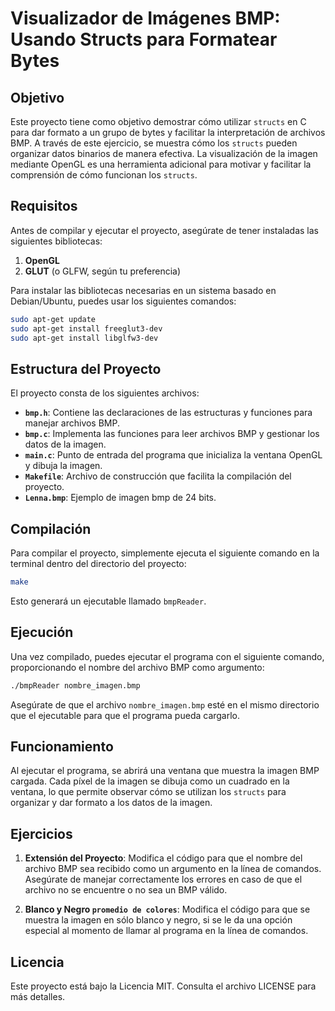 # Visualizador de Imágenes BMP: Usando Structs para Formatear Bytes

## Objetivo

Este proyecto tiene como objetivo demostrar cómo utilizar `structs` en C para dar formato a un grupo de bytes y facilitar la interpretación de archivos BMP. A través de este ejercicio, se muestra cómo los `structs` pueden organizar datos binarios de manera efectiva. La visualización de la imagen mediante OpenGL es una herramienta adicional para motivar y facilitar la comprensión de cómo funcionan los `structs`.

## Requisitos

Antes de compilar y ejecutar el proyecto, asegúrate de tener instaladas las siguientes bibliotecas:

1. **OpenGL**
2. **GLUT** (o GLFW, según tu preferencia)

Para instalar las bibliotecas necesarias en un sistema basado en Debian/Ubuntu, puedes usar los siguientes comandos:

```bash
sudo apt-get update
sudo apt-get install freeglut3-dev
sudo apt-get install libglfw3-dev
```

## Estructura del Proyecto

El proyecto consta de los siguientes archivos:

- **`bmp.h`**: Contiene las declaraciones de las estructuras y funciones para manejar archivos BMP.
- **`bmp.c`**: Implementa las funciones para leer archivos BMP y gestionar los datos de la imagen.
- **`main.c`**: Punto de entrada del programa que inicializa la ventana OpenGL y dibuja la imagen.
- **`Makefile`**: Archivo de construcción que facilita la compilación del proyecto.
- **`Lenna.bmp`**: Ejemplo de imagen bmp de 24 bits.

## Compilación

Para compilar el proyecto, simplemente ejecuta el siguiente comando en la terminal dentro del directorio del proyecto:

```bash
make
```

Esto generará un ejecutable llamado `bmpReader`.

## Ejecución

Una vez compilado, puedes ejecutar el programa con el siguiente comando, proporcionando el nombre del archivo BMP como argumento:

```bash
./bmpReader nombre_imagen.bmp
```

Asegúrate de que el archivo `nombre_imagen.bmp` esté en el mismo directorio que el ejecutable para que el programa pueda cargarlo.

## Funcionamiento

Al ejecutar el programa, se abrirá una ventana que muestra la imagen BMP cargada. Cada píxel de la imagen se dibuja como un cuadrado en la ventana, lo que permite observar cómo se utilizan los `structs` para organizar y dar formato a los datos de la imagen.

## Ejercicios

1. **Extensión del Proyecto**: Modifica el código para que el nombre del archivo BMP sea recibido como un argumento en la línea de comandos. Asegúrate de manejar correctamente los errores en caso de que el archivo no se encuentre o no sea un BMP válido.
   
2. **Blanco y Negro `promedio de colores`**: Modifica el código para que se muestra la imagen en sólo blanco y negro, si se le da una opción especial al momento de llamar al programa en la línea de comandos.

## Licencia

Este proyecto está bajo la Licencia MIT. Consulta el archivo LICENSE para más detalles.
